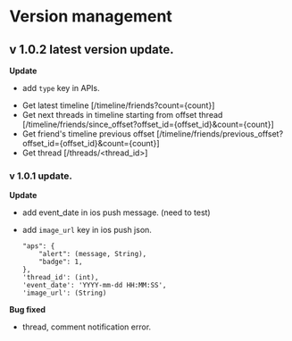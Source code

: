 Version management
==================


v 1.0.2 latest version update.
------------------------------
**Update**
  * add `type` key in APIs.
        
- Get latest timeline                                      [/timeline/friends?count={count}]
- Get next threads in timeline starting from offset thread [/timeline/friends/since_offset?offset_id={offset_id}&count={count}]
- Get friend's timeline previous offset                    [/timeline/friends/previous_offset?offset_id={offset_id}&count={count}]      
- Get thread                                               [/threads/<thread_id>]



### v 1.0.1 update.
**Update**
  * add event_date in ios push message. (need to test)
  * add `image_url` key in ios push json.
  
        "aps": {
            "alert": (message, String),
            "badge": 1,
        },
        'thread_id': (int),
        'event_date': 'YYYY-mm-dd HH:MM:SS',
        'image_url': (String)

**Bug fixed**
  * thread, comment notification error.
